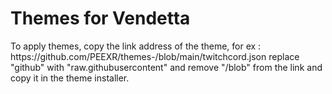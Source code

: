 

<h1>Themes for Vendetta </h1>
To apply themes, copy the link address of the theme, for ex : https://github.com/PEEXR/themes-/blob/main/twitchcord.json
replace  "github"  with  "raw.githubusercontent"  and remove  "/blob" from the link and copy it in the theme installer.
